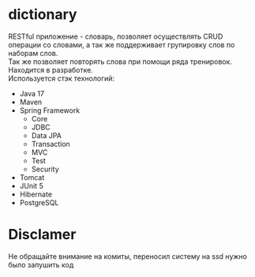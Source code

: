 # dictionary
RESTful приложение - словарь, позволяет осуществлять CRUD операции со словами, а так же поддерживает групировку слов по наборам слов.  
Так же позволяет повторять слова при помощи ряда тренировок.  
Находится в разработке.  
Используется стэк технологий:
- Java 17
- Maven
- Spring Framework
  - Core
  - JDBC
  - Data JPA
  - Transaction
  - MVC
  - Test
  - Security
- Tomcat
- JUnit 5
- Hibernate
- PostgreSQL

# Disclamer 
Не обращайте внимание на комиты, переносил систему на ssd нужно было запушить код

